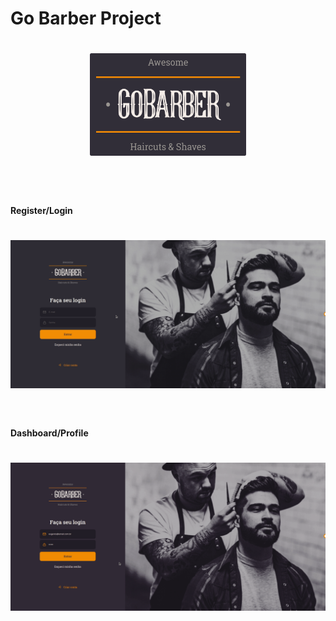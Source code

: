 # Go Barber Project

<h1 align="center">
    <img alt="Gobarber" src="https://github.com/eugenioarantes/GoBarber-ReactProject/blob/master/src/assets/go-barber-home.svg" width="250px" />
</h1>

<br><br>

#### Register/Login

<h1 align="center">
  <img 
    alt="modal" 
    src="https://github.com/eugenioarantes/GoBarber-ReactProject/blob/master/src/assets/login-gobarber.gif" 
  />
</h1>

<br>

#### Dashboard/Profile

<h1 align="center">
  <img 
    alt="modal" 
    src="https://github.com/eugenioarantes/GoBarber-ReactProject/blob/master/src/assets/dashboard-profile.gif" 
  />
</h1>